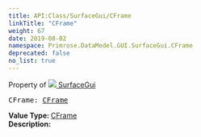 ```yaml
---
title: API:Class/SurfaceGui/CFrame
linkTitle: "CFrame"
weight: 67
date: 2019-08-02
namespace: Primrose.DataModel.GUI.SurfaceGui.CFrame
deprecated: false
no_list: true
---
```

Property of <a href="/docs/api-reference/Class/SurfaceGui"><img src="/icons/silk/billboard.png"/>&nbsp;SurfaceGui</a>
<pre class="method-declaration">
CFrame: <a class="type" href="/docs/api-reference/DataType/CFrame">CFrame</a></pre>
<b>Value Type: </b>
<a class="type" href="/docs/api-reference/DataType/CFrame">CFrame</a>
<br/>
<b>Description: </b>
